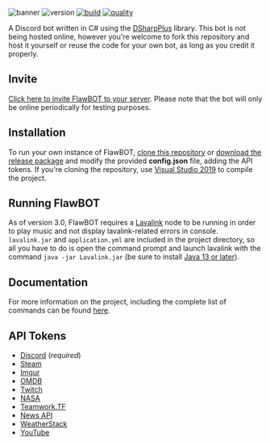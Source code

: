 ![banner][banner-image]
![version][version-badge]
[![build][build-badge]][build-link]
[![quality][quality-badge]][quality-link]

A Discord bot written in C# using the [DSharpPlus][dsharp-link] library. This bot is not being hosted online, however you're welcome to fork this repository and host it yourself or reuse the code for your own bot, as long as you credit it properly. 

## Invite
[Click here to invite FlawBOT to your server][invite-link]. Please note that the bot will only be online periodically for testing purposes.

## Installation
To run your own instance of FlawBOT, [clone this repository][clone-link] or [download the release package][release-link] and modify the provided **config.json** file, adding the API tokens. If you're cloning the repository, use [Visual Studio 2019][vs-link] to compile the project. 

## Running FlawBOT
As of version 3.0, FlawBOT requires a [Lavalink][lava-link] node to be running in order to play music and not display lavalink-related errors in console. `lavalink.jar` and `application.yml` are included in the project directory, so all you have to do is open the command prompt and launch lavalink with the command `java -jar Lavalink.jar` (be sure to install [Java 13 or later][java-link]).

## Documentation
For more information on the project, including the complete list of commands can be found [here][docs-link].

## API Tokens
* [Discord][api-discord] (*required*)
* [Steam][api-steam]
* [Imgur][api-imgur]
* [OMDB][api-omdb]
* [Twitch][api-twitch]
* [NASA][api-news]
* [Teamwork.TF][api-teamwork]
* [News API][api-news]
* [WeatherStack][api-weather]
* [YouTube][api-youtube]


<!-- MARKDOWN LINKS -->
[banner-image]: https://i.imgur.com/YlbST5I.jpg
[version-badge]: https://img.shields.io/github/release/CriticalFlaw/FlawBOT.svg
[build-badge]: https://ci.appveyor.com/api/projects/status/6hw48u0v6muwxvvo?svg=true
[build-link]: https://ci.appveyor.com/project/CriticalFlaw/flawbot
[quality-badge]: https://api.codacy.com/project/badge/Grade/1747be5dd35645369b747b81cc86701c
[quality-link]: https://www.codacy.com/app/CriticalFlaw/FlawBOT?utm_source=github.com&amp;utm_medium=referral&amp;utm_content=CriticalFlaw/FlawBOT&amp;utm_campaign=Badge_Grade
[dsharp-link]: https://github.com/DSharpPlus/DSharpPlus
[docs-link]: https://flawbot.criticalflaw.ca/
[invite-link]: https://discordapp.com/oauth2/authorize?client_id=339833029013012483&scope=bot&permissions=66186303
[clone-link]: https://github.com/CriticalFlaw/FlawBOT/archive/master.zip
[release-link]: https://github.com/CriticalFlaw/FlawBOT/releases
[vs-link]: https://visualstudio.microsoft.com/
[lava-link]: https://github.com/Frederikam/Lavalink#requirements
[java-link]: https://www.oracle.com/java/technologies/javase-jdk13-downloads.html
[api-discord]: https://discordapp.com/developers/applications/me
[api-steam]: https://steamcommunity.com/dev/apikey
[api-imgur]: https://api.imgur.com/oauth2/addclient
[api-omdb]: http://www.omdbapi.com/apikey.aspx
[api-twitch]: https://dev.twitch.tv/dashboard/apps/create
[api-news]: https://api.nasa.gov/
[api-teamwork]: https://github.com/teamworktf/website_api
[api-news]: https://newsapi.org/
[api-weather]: https://weatherstack.com/
[api-youtube]: https://console.cloud.google.com/projectselector/apis/credentials